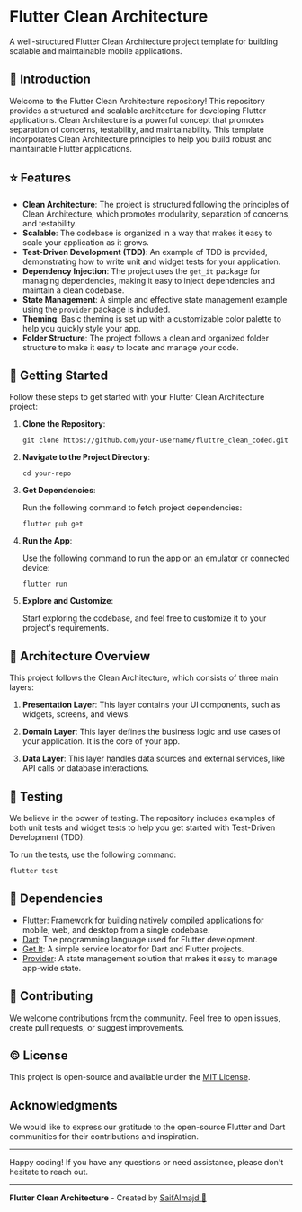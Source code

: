 # Flutter Clean Architecture

A well-structured Flutter Clean Architecture project template for building scalable and maintainable mobile applications.



## 📖 Introduction

Welcome to the Flutter Clean Architecture repository! This repository provides a structured and scalable architecture for developing Flutter applications. Clean Architecture is a powerful concept that promotes separation of concerns, testability, and maintainability. This template incorporates Clean Architecture principles to help you build robust and maintainable Flutter applications.

## ⭐ Features

- **Clean Architecture**: The project is structured following the principles of Clean Architecture, which promotes modularity, separation of concerns, and testability.
- **Scalable**: The codebase is organized in a way that makes it easy to scale your application as it grows.
- **Test-Driven Development (TDD)**: An example of TDD is provided, demonstrating how to write unit and widget tests for your application.
- **Dependency Injection**: The project uses the `get_it` package for managing dependencies, making it easy to inject dependencies and maintain a clean codebase.
- **State Management**: A simple and effective state management example using the `provider` package is included.
- **Theming**: Basic theming is set up with a customizable color palette to help you quickly style your app.
- **Folder Structure**: The project follows a clean and organized folder structure to make it easy to locate and manage your code.

## 💨 Getting Started

Follow these steps to get started with your Flutter Clean Architecture project:

1. **Clone the Repository**:

   ```shell
   git clone https://github.com/your-username/fluttre_clean_coded.git
   ```

2. **Navigate to the Project Directory**:

   ```shell
   cd your-repo
   ```

3. **Get Dependencies**:

   Run the following command to fetch project dependencies:

   ```shell
   flutter pub get
   ```

4. **Run the App**:

   Use the following command to run the app on an emulator or connected device:

   ```shell
   flutter run
   ```

5. **Explore and Customize**:

   Start exploring the codebase, and feel free to customize it to your project's requirements.

## 💯 Architecture Overview

This project follows the Clean Architecture, which consists of three main layers:

1. **Presentation Layer**: This layer contains your UI components, such as widgets, screens, and views.

2. **Domain Layer**: This layer defines the business logic and use cases of your application. It is the core of your app.

3. **Data Layer**: This layer handles data sources and external services, like API calls or database interactions.

## 📝 Testing

We believe in the power of testing. The repository includes examples of both unit tests and widget tests to help you get started with Test-Driven Development (TDD).

To run the tests, use the following command:

```shell
flutter test
```

## 🌻 Dependencies

- [Flutter](https://flutter.dev/): Framework for building natively compiled applications for mobile, web, and desktop from a single codebase.
- [Dart](https://dart.dev/): The programming language used for Flutter development.
- [Get It](https://pub.dev/packages/get_it): A simple service locator for Dart and Flutter projects.
- [Provider](https://pub.dev/packages/provider): A state management solution that makes it easy to manage app-wide state.

## 📢 Contributing

We welcome contributions from the community. Feel free to open issues, create pull requests, or suggest improvements.

## ©️ License

This project is open-source and available under the [MIT License](LICENSE.md).

## Acknowledgments

We would like to express our gratitude to the open-source Flutter and Dart communities for their contributions and inspiration.

---

Happy coding! If you have any questions or need assistance, please don't hesitate to reach out.


---

**Flutter Clean Architecture** - Created by [SaifAlmajd 💙](https://saifalmajd.web.app/)